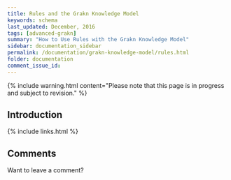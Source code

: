 ```yaml
---
title: Rules and the Grakn Knowledge Model
keywords: schema
last_updated: December, 2016
tags: [advanced-grakn]
summary: "How to Use Rules with the Grakn Knowledge Model"
sidebar: documentation_sidebar
permalink: /documentation/grakn-knowledge-model/rules.html
folder: documentation
comment_issue_id: 
---
```


{% include warning.html content="Please note that this page is in progress and subject to revision." %}

## Introduction

{% include links.html %}

## Comments
Want to leave a comment? 

<!-- TO DO
Visit <a href="https://github.com/graknlabs/docs/issues/22" target="_blank">the issues on Github for this page</a> (you'll need a GitHub account). You are also welcome to contribute to our documentation directly via the "Edit me" button at the top of the page.-->
